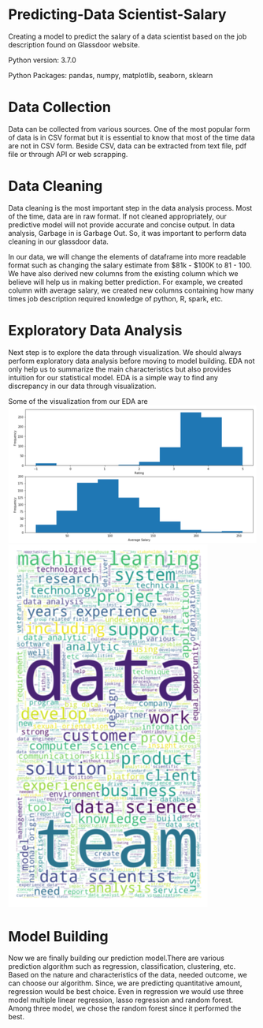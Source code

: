 # Predicting-Data Scientist-Salary
Creating a model to predict the salary of a data scientist based on the job description found on Glassdoor website.

Python version: 3.7.0

Python Packages: pandas, numpy, matplotlib, seaborn, sklearn

# Data Collection
Data can be collected from various sources. One of the most popular form of data is in CSV format but it is essential to know that most of the time data are not in CSV form. Beside CSV, data can be extracted from text file, pdf file or through API or web scrapping. 

# Data Cleaning
Data cleaning is the most important step in the data analysis process. Most of the time, data are in raw format. If not cleaned appropriately, our predictive model will not provide accurate and concise output. In data analysis, Garbage in is Garbage Out. So, it was important to perform data cleaning in our glassdoor data. 

In our data, we will change the elements of dataframe into more readable format such as changing the salary estimate from $81k - $100K to 81 - 100. We have also derived new columns from the existing column which we believe will help us in making better prediction. For example, we created column with average salary, we created new columns containing how many times job description required knowledge of python, R, spark, etc. 

# Exploratory Data Analysis
Next step is to explore the data through visualization. We should always perform exploratory data analysis before moving to model building. EDA not only help us to summarize the main characteristics but also provides intuition for our statistical model. EDA is a simple way to find any discrepancy in our data through visualization. 

Some of the visualization from our EDA are
![Histogram](https://github.com/Kshitiz14/Predicting-Glassdoor-Salary/blob/master/1.PNG)
![Wordcloud](https://github.com/Kshitiz14/Predicting-Glassdoor-Salary/blob/master/2.PNG)

# Model Building
Now we are finally building our prediction model.There are various prediction algorithm such as regression, classification, clustering, etc. Based on the nature and characteristics of the data, needed outcome, we can choose our algorithm. Since, we are predicting quantitative amount, regression would be best choice. Even in regression we would use three model multiple linear regression, lasso regression and random forest. Among three model, we chose the random forest since it performed the best. 
